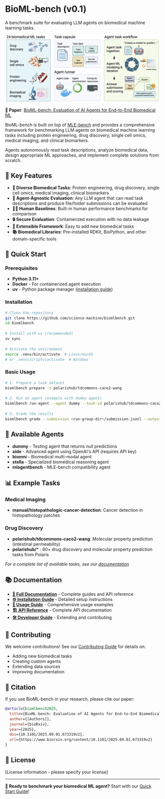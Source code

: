 # BioML-bench (v0.1)

A benchmark suite for evaluating LLM agents on biomedical machine learning tasks.

![BioML-bench Overview](misc/biombench_ga.png)

**📄 Paper**: [BioML-bench: Evaluation of AI Agents for End-to-End Biomedical ML](https://www.biorxiv.org/content/10.1101/2025.09.01.673319v2)

BioML-bench is built on top of [MLE-bench](https://github.com/openai/mle-bench) and provides a comprehensive framework for benchmarking LLM agents on biomedical machine learning tasks including protein engineering, drug discovery, single cell omics, medical imaging, and clinical biomarkers.

Agents autonomously read task descriptions, analyze biomedical data, design appropriate ML approaches, and implement complete solutions from scratch.

## 🧬 Key Features

- **🔬 Diverse Biomedical Tasks**: Protein engineering, drug discovery, single cell omics, medical imaging, clinical biomarkers
- **🤖 Agent-Agnostic Evaluation**: Any LLM agent that can read task descriptions and produce file/folder submissions can be evaluated
- **👨‍⚕️ Human Baselines**: Built-in human performance benchmarks for comparison  
- **🔒 Secure Evaluation**: Containerized execution with no data leakage
- **🔧 Extensible Framework**: Easy to add new biomedical tasks
- **📚 Biomedical Libraries**: Pre-installed RDKit, BioPython, and other domain-specific tools

## 🚀 Quick Start

### Prerequisites

- **Python 3.11+**
- **Docker** - For containerized agent execution
- **uv** - Python package manager ([installation guide](https://docs.astral.sh/uv/))

### Installation

```bash
# Clone the repository
git clone https://github.com/science-machine/biomlbench.git
cd biomlbench

# Install with uv (recommended)
uv sync

# Activate the environment
source .venv/bin/activate  # Linux/macOS
# or .venv\Scripts\activate  # Windows
```

### Basic Usage

```bash
# 1. Prepare a task dataset
biomlbench prepare -t polarishub/tdcommons-caco2-wang

# 2. Run an agent (example with dummy agent)
biomlbench run-agent --agent dummy --task-id polarishub/tdcommons-caco2-wang

# 3. Grade the results
biomlbench grade --submission <run-group-dir>/submission.jsonl --output-dir results/
```

## 🤖 Available Agents

- **dummy** - Testing agent that returns null predictions
- **aide** - Advanced agent using OpenAI's API (requires API key)  
- **biomni** - Biomedical multi-modal agent
- **stella** - Specialized biomedical reasoning agent
- **mlagentbench** - MLE-bench compatibility agent

## 📊 Example Tasks

### Medical Imaging
- **manual/histopathologic-cancer-detection**: Cancer detection in histopathology patches

### Drug Discovery  
- **polarishub/tdcommons-caco2-wang**: Molecular property prediction (intestinal permeability)
- **polarishub/*** : 80+ drug discovery and molecular property prediction tasks from Polaris

*For a complete list of available tasks, see our [documentation](http://biomlbench-docs.s3-website-us-west-2.amazonaws.com/)*

## 📚 Documentation

- **[📖 Full Documentation](http://biomlbench-docs.s3-website-us-west-2.amazonaws.com/)** - Complete guides and API reference
- **[⚙️ Installation Guide](http://biomlbench-docs.s3-website-us-west-2.amazonaws.com/installation/)** - Detailed setup instructions
- **[📝 Usage Guide](http://biomlbench-docs.s3-website-us-west-2.amazonaws.com/usage/)** - Comprehensive usage examples
- **[🏗️ API Reference](http://biomlbench-docs.s3-website-us-west-2.amazonaws.com/api/)** - Complete API documentation  
- **[🛠️ Developer Guide](http://biomlbench-docs.s3-website-us-west-2.amazonaws.com/developer/)** - Extending and contributing

## 🤝 Contributing

We welcome contributions! See our [Contributing Guide](http://biomlbench-docs.s3-website-us-west-2.amazonaws.com/developer/contributing/) for details on:

- Adding new biomedical tasks
- Creating custom agents  
- Extending data sources
- Improving documentation

## 📄 Citation

If you use BioML-bench in your research, please cite our paper:

```bibtex
@article{biomlbench2025,
  title={BioML-bench: Evaluation of AI Agents for End-to-End Biomedical ML},
  author={[Authors]},
  journal={bioRxiv},
  year={2025},
  doi={10.1101/2025.09.01.673319v2},
  url={https://www.biorxiv.org/content/10.1101/2025.09.01.673319v2}
}
```

## 📄 License

[License information - please specify your license]

---

**🚀 Ready to benchmark your biomedical ML agent?** Start with our [Quick Start Guide](http://biomlbench-docs.s3-website-us-west-2.amazonaws.com/installation/)!
